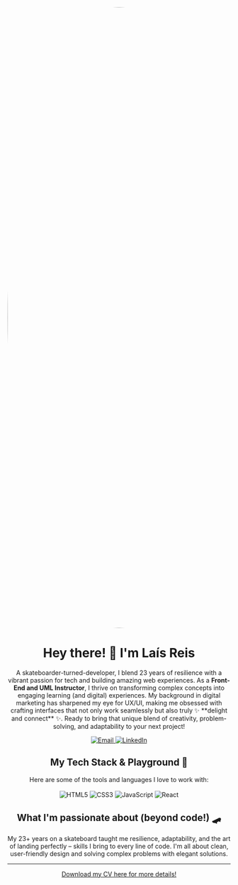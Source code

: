 <p align="center">
 <img src="https://drive.google.com/uc?export=view&id=1PQBleRxkIFzangHwSIoSxMJ28SblB26b" 
     width="1400" 
     alt="Laís Reis Profile Photo"
     style="border-radius: 50%; border-radius: 5px solid #ff6b6b">
</p>

<h1 align="center">Hey there! 👋 I'm Laís Reis</h1>

<p align="center">
  A skateboarder-turned-developer, I blend 23 years of resilience with a vibrant passion for tech and building amazing web experiences.
  As a <b>Front-End and UML Instructor</b>, I thrive on transforming complex concepts into engaging learning (and digital) experiences.
  My background in digital marketing has sharpened my eye for UX/UI, making me obsessed with crafting interfaces that not only work seamlessly but also truly ✨ **delight and connect** ✨.
  Ready to bring that unique blend of creativity, problem-solving, and adaptability to your next project!
</p>

<p align="center">
  <a href="mailto:laisreis04@gmail.com">
    <img src="https://img.shields.io/badge/Email-D14836?style=for-the-badge&logo=gmail&logoColor=white" alt="Email">
  </a>
  <a href="https://www.linkedin.com/in/laisreis04/" target="_blank">
    <img src="https://img.shields.io/badge/LinkedIn-0077B5?style=for-the-badge&logo=linkedin&logoColor=white" alt="LinkedIn">
  </a>
  </p>

<h2 align="center">My Tech Stack & Playground 🚀</h2>

<p align="center">
  Here are some of the tools and languages I love to work with:
  <br><br>
  <img src="https://img.shields.io/badge/HTML5-E34F26?style=for-the-badge&logo=html5&logoColor=white" alt="HTML5">
  <img src="https://img.shields.io/badge/CSS3-1572B6?style=for-the-badge&logo=css3&logoColor=white" alt="CSS3">
  <img src="https://img.shields.io/badge/JavaScript-F7DF1E?style=for-the-badge&logo=javascript&logoColor=black" alt="JavaScript">
  <img src="https://img.shields.io/badge/React-61DAFB?style=for-the-badge&logo=react&logoColor=black" alt="React">
  </p>

<h2 align="center">What I'm passionate about (beyond code!) 🛹</h2>

<p align="center">
  My 23+ years on a skateboard taught me resilience, adaptability, and the art of landing perfectly – skills I bring to every line of code. I'm all about clean, user-friendly design and solving complex problems with elegant solutions.
</p>

---

<p align="center">
  <a href="Lais_Reis_Front_End.pdf" download="Lais_Reis_Front_End_CV.pdf">
    Download my CV here for more details!
  </a>


